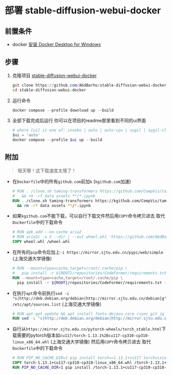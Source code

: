 # 部署 stable-diffusion-webui-docker

## 前置条件

- docker [安装 Docker Desktop for Windows](../docker/install.md)

## 步骤

1. 克隆项目 [stable-diffusion-webui-docker](https://github.com/AbdBarho/stable-diffusion-webui-docker)
    ```powershell
    git clone https://github.com/AbdBarho/stable-diffusion-webui-docker --depth=1
    cd stable-diffusion-webui-docker
    ```
2. 运行命令
    ```powershell
    docker compose --profile download up --build
    ```
3. 全部下载完成后运行
  你可以在项目的readme那里看到不同的ui界面
    ```powershell
    # where [ui] is one of: invoke | auto | auto-cpu | sygil | sygil-sl
    $ui = 'auto'
    docker compose --profile $ui up --build
    ```

## 附加

> 哦天哪！这下载速度太慢了！

- 在`Dockerfile`中的所有`github.com`前加`k` (`kgithub.com`加速)
  ```Dockerfile
  # RUN . /clone.sh taming-transformers https://github.com/CompVis/taming-transformers.git 24268930bf1dce879235a7fddd0b2355b84d7ea6 \
  #   && rm -rf data assets **/*.ipynb
  RUN . /clone.sh taming-transformers https://kgithub.com/CompVis/taming-transformers.git 24268930bf1dce879235a7fddd0b2355b84d7ea6 \
    && rm -rf data assets **/*.ipynb
  ```
- 如果`kgithub.com`不能下载，可以自行下载文件然后用`COPY`命令拷贝进去 取代`Dockerfile`中的下载命令
  ```Dockerfile
  # RUN apk add --no-cache aria2
  # RUN aria2c -x 5 --dir / --out wheel.whl 'https://github.com/AbdBarho/stable-diffusion-webui-docker/releases/download/5.0.0/xformers-0.0.17.dev449-cp310-cp310-manylinux2014_x86_64.whl'
  COPY wheel.whl /wheel.whl
  ```
- 在所有的`pip`命令后加上`-i https://mirror.sjtu.edu.cn/pypi/web/simple` (上海交通大学镜像)
  ```Dockerfile
  # RUN --mount=type=cache,target=/root/.cache/pip \
  #   pip install -r ${ROOT}/repositories/CodeFormer/requirements.txt
  RUN --mount=type=cache,target=/root/.cache/pip \
    pip install -r ${ROOT}/repositories/CodeFormer/requirements.txt -i https://mirror.sjtu.edu.cn/pypi/web/simple
  ```
- 在执行`apt`命令前执行`sed -i "s|http://deb.debian.org/debian|http://mirror.sjtu.edu.cn/debian|g" /etc/apt/sources.list` (上海交通大学镜像)
  ```Dockerfile
  # RUN apt-get update && apt install fonts-dejavu-core rsync git jq moreutils -y && apt-get clean
  RUN sed -i "s|http://deb.debian.org/debian|http://mirror.sjtu.edu.cn/debian|g" /etc/apt/sources.list && apt-get update && apt install fonts-dejavu-core rsync git jq moreutils -y && apt-get clean
  ```
- 自行从`https://mirror.sjtu.edu.cn/pytorch-wheels/torch_stable.html`下载需要的pytorch版本如`cu117/torch-1.13.1%2Bcu117-cp310-cp310-linux_x86_64.whl` (上海交通大学镜像)
  然后用`COPY`命令拷贝进去 取代`Dockerfile`中的下载命令
  ```Dockerfile
  # RUN PIP_NO_CACHE_DIR=1 pip install torch==1.13.1+cu117 torchvision --extra-index-url https://download.pytorch.org/whl/cu117
  COPY torch-1.13.1+cu117-cp310-cp310-linux_x86_64.whl /torch-1.13.1+cu117-cp310-cp310-linux_x86_64.whl
  RUN PIP_NO_CACHE_DIR=1 pip install /torch-1.13.1+cu117-cp310-cp310-linux_x86_64.whl torchvision -i https://mirror.sjtu.edu.cn/pypi/web/simple
  ```

